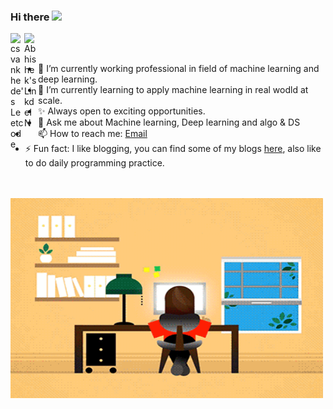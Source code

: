 ### Hi there <a href="https://www.gautamkrishnar.com/"><img src="https://media.giphy.com/media/hvRJCLFzcasrR4ia7z/giphy.gif" width="25px"></a>
<a href="https://leetcode.com/csvankhede/">
  <img align="left" alt="csvankhede's Leetcode" width="22px" src="https://cdn.jsdelivr.net/npm/simple-icons@v3/icons/leetcode.svg" />
</a>
<a href="https://www.linkedin.com/in/chhaya-vankhede-923a17146/">
  <img align="left" alt="Abhishek's LinkdeIN" width="22px" src="https://cdn.jsdelivr.net/npm/simple-icons@v3/icons/linkedin.svg" />
</a>
<br />
<br />

<!--
**csvankhede/csvankhede** is a ✨ _special_ ✨ repository because its `README.md` (this file) appears on your GitHub profile.

Here are some ideas to get you started:

- 🔭 I’m currently working professional in field of machine learning and deep learning.
- 🌱 I’m currently learning to apply machine learning in real wodld at scale.
- 👯 I’m looking to collaborate on 
- ✨ Always open to exciting opportunities.
- 💬 Ask me about Machine learning, Deep learning and algo & DS
- 📫 How to reach me: [Email](c.s.vankhede@gmail.com)
- 😄 Pronouns: ...
- ⚡ Fun fact: I like blogging, you can find some of my blogs [here](https://csvankhede.netlify.app/blog/). 
-->

- 🔭 I’m currently working professional in field of machine learning and deep learning.
- 🌱 I’m currently learning to apply machine learning in real wodld at scale.
- ✨ Always open to exciting opportunities.
- 💬 Ask me about Machine learning, Deep learning and algo & DS
- 📫 How to reach me: [Email](c.s.vankhede@gmail.com)
- ⚡ Fun fact: I like blogging, you can find some of my blogs [here](https://csvankhede.netlify.app/blog/), also like to do daily programming practice.

<br />
<br />
<img align="center" alt="GIF" src="https://github.com/csvankhede/csvankhede/blob/main/codes.gif?raw=true" width="500" height="320" />
